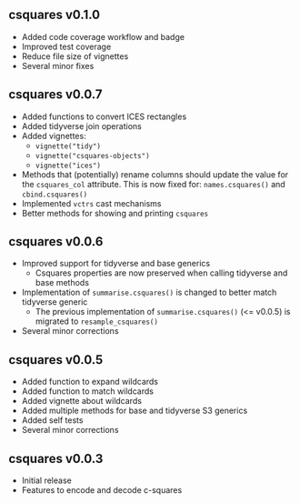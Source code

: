 csquares v0.1.0
-------------

  * Added code coverage workflow and badge
  * Improved test coverage
  * Reduce file size of vignettes
  * Several minor fixes

csquares v0.0.7
-------------

  * Added functions to convert ICES rectangles
  * Added tidyverse join operations
  * Added vignettes:
    * `vignette("tidy")`
    * `vignette("csquares-objects")`
    * `vignette("ices")`
  * Methods that (potentially) rename columns should update the value for the `csquares_col` attribute.
    This is now fixed for: `names.csquares()` and `cbind.csquares()`
  * Implemented `vctrs` cast mechanisms
  * Better methods for showing and printing `csquares`

csquares v0.0.6
-------------

  * Improved support for tidyverse and base generics
    * Csquares properties are now preserved when calling tidyverse and base methods
  * Implementation of `summarise.csquares()` is changed to better match
    tidyverse generic
    * The previous implementation of `summarise.csquares()` (<= v0.0.5)
      is migrated to `resample_csquares()`
  * Several minor corrections

csquares v0.0.5
-------------

  * Added function to expand wildcards
  * Added function to match wildcards
  * Added vignette about wildcards
  * Added multiple methods for base and tidyverse S3 generics
  * Added self tests
  * Several minor corrections

csquares v0.0.3
-------------

  * Initial release
  * Features to encode and decode c-squares